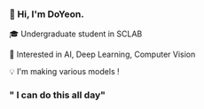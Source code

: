 ### 👋 Hi, I'm DoYeon. 

🎓 Undergraduate student in SCLAB

👀 Interested in AI, Deep Learning, Computer Vision

💡   I'm making various models !

### " I can do this all day"

